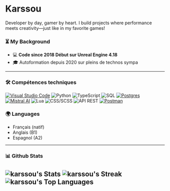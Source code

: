 # Karssou 

Developer by day, gamer by heart. I build projects where performance meets creativity—just like in my favorite games!

### ⏳ My Background
- 💻 **Code since 2018 Début sur Unreal Engine 4.18**
- 🎓 Autoformation depuis 2020 sur pleins de technos sympa 

---



### 🛠 **Compétences techniques**
[![Visual Studio Code](https://custom-icon-badges.demolab.com/badge/Visual%20Studio%20Code-0078d7.svg?logo=vsc&logoColor=white)](#)
![Python](https://img.shields.io/badge/-Python-3776AB?logo=python&logoColor=white&style=flat)
![TypeScript](https://img.shields.io/badge/-TypeScript-3178C6?logo=typescript&logoColor=white&style=flat)
![SQL](https://img.shields.io/badge/-SQL-4479A1?logo=postgresql&logoColor=white&style=flat)
[![Postgres](https://img.shields.io/badge/Postgres-%23316192.svg?logo=postgresql&logoColor=white)](#)
[![Mistral AI](https://img.shields.io/badge/Mistral%20AI-FA520F?logo=mistral-ai&logoColor=fff)](#)
![Lua](https://img.shields.io/badge/-Lua-2C2D72?logo=lua&logoColor=white&style=flat)
![CSS/SCSS](https://img.shields.io/badge/-CSS/SCSS-1572B6?logo=css3&logoColor=white&style=flat)
![API REST](https://img.shields.io/badge/-API%20REST-009688?logo=fastapi&logoColor=white&style=flat)
[![Postman](https://img.shields.io/badge/Postman-FF6C37?logo=postman&logoColor=white)](#)

### 🌍 **Languages**
- Français (natif)
- Anglais (B1)
- Espagnol (A2)

---

### 📊 **Github Stats**
![karssou's Stats](https://github-readme-stats.vercel.app/api?username=karssou&theme=vue-dark&show_icons=true&hide_border=false&count_private=true)
![karssou's Streak](https://github-readme-streak-stats.herokuapp.com/?user=karssou&theme=vue-dark&hide_border=false)
![karssou's Top Languages](https://github-readme-stats.vercel.app/api/top-langs/?username=karssou&theme=vue-dark&show_icons=true&hide_border=false)
---

